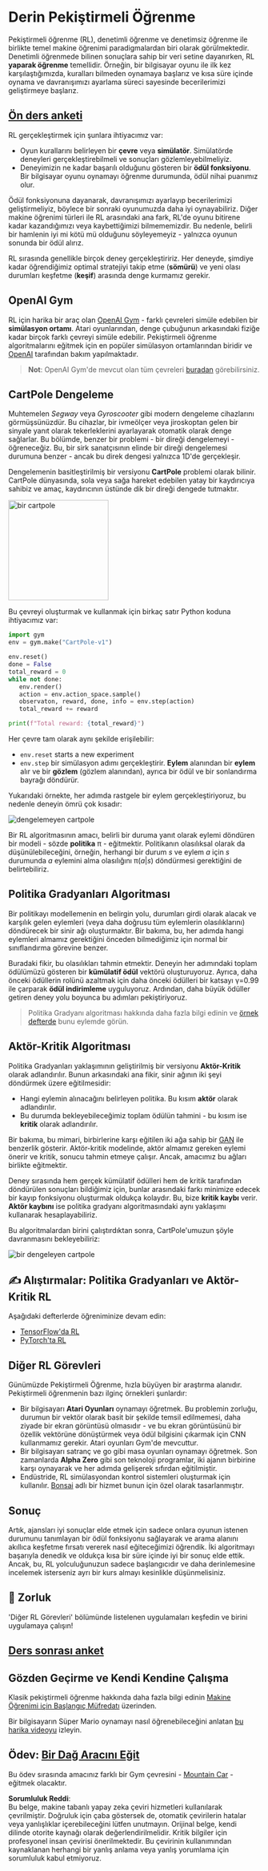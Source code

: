 # Derin Pekiştirmeli Öğrenme

Pekiştirmeli öğrenme (RL), denetimli öğrenme ve denetimsiz öğrenme ile birlikte temel makine öğrenimi paradigmalardan biri olarak görülmektedir. Denetimli öğrenmede bilinen sonuçlara sahip bir veri setine dayanırken, RL **yaparak öğrenme** temellidir. Örneğin, bir bilgisayar oyunu ile ilk kez karşılaştığımızda, kuralları bilmeden oynamaya başlarız ve kısa süre içinde oynama ve davranışımızı ayarlama süreci sayesinde becerilerimizi geliştirmeye başlarız.

## [Ön ders anketi](https://red-field-0a6ddfd03.1.azurestaticapps.net/quiz/122)

RL gerçekleştirmek için şunlara ihtiyacımız var:

* Oyun kurallarını belirleyen bir **çevre** veya **simülatör**. Simülatörde deneyleri gerçekleştirebilmeli ve sonuçları gözlemleyebilmeliyiz.
* Deneyimizin ne kadar başarılı olduğunu gösteren bir **ödül fonksiyonu**. Bir bilgisayar oyunu oynamayı öğrenme durumunda, ödül nihai puanımız olur.

Ödül fonksiyonuna dayanarak, davranışımızı ayarlayıp becerilerimizi geliştirmeliyiz, böylece bir sonraki oyunumuzda daha iyi oynayabiliriz. Diğer makine öğrenimi türleri ile RL arasındaki ana fark, RL'de oyunu bitirene kadar kazandığımızı veya kaybettiğimizi bilmememizdir. Bu nedenle, belirli bir hamlenin iyi mi kötü mü olduğunu söyleyemeyiz - yalnızca oyunun sonunda bir ödül alırız.

RL sırasında genellikle birçok deney gerçekleştiririz. Her deneyde, şimdiye kadar öğrendiğimiz optimal stratejiyi takip etme (**sömürü**) ve yeni olası durumları keşfetme (**keşif**) arasında denge kurmamız gerekir.

## OpenAI Gym

RL için harika bir araç olan [OpenAI Gym](https://gym.openai.com/) - farklı çevreleri simüle edebilen bir **simülasyon ortamı**. Atari oyunlarından, denge çubuğunun arkasındaki fiziğe kadar birçok farklı çevreyi simüle edebilir. Pekiştirmeli öğrenme algoritmalarını eğitmek için en popüler simülasyon ortamlarından biridir ve [OpenAI](https://openai.com/) tarafından bakım yapılmaktadır.

> **Not**: OpenAI Gym'de mevcut olan tüm çevreleri [buradan](https://gym.openai.com/envs/#classic_control) görebilirsiniz.

## CartPole Dengeleme

Muhtemelen *Segway* veya *Gyroscooter* gibi modern dengeleme cihazlarını görmüşsünüzdür. Bu cihazlar, bir ivmeölçer veya jiroskoptan gelen bir sinyale yanıt olarak tekerleklerini ayarlayarak otomatik olarak denge sağlarlar. Bu bölümde, benzer bir problemi - bir direği dengelemeyi - öğreneceğiz. Bu, bir sirk sanatçısının elinde bir direği dengelemesi durumuna benzer - ancak bu direk dengesi yalnızca 1D'de gerçekleşir.

Dengelemenin basitleştirilmiş bir versiyonu **CartPole** problemi olarak bilinir. CartPole dünyasında, sola veya sağa hareket edebilen yatay bir kaydırıcıya sahibiz ve amaç, kaydırıcının üstünde dik bir direği dengede tutmaktır.

<img alt="bir cartpole" src="images/cartpole.png" width="200"/>

Bu çevreyi oluşturmak ve kullanmak için birkaç satır Python koduna ihtiyacımız var:

```python
import gym
env = gym.make("CartPole-v1")

env.reset()
done = False
total_reward = 0
while not done:
   env.render()
   action = env.action_space.sample()
   observaton, reward, done, info = env.step(action)
   total_reward += reward

print(f"Total reward: {total_reward}")
```

Her çevre tam olarak aynı şekilde erişilebilir:
* `env.reset` starts a new experiment
* `env.step` bir simülasyon adımı gerçekleştirir. **Eylem** alanından bir **eylem** alır ve bir **gözlem** (gözlem alanından), ayrıca bir ödül ve bir sonlandırma bayrağı döndürür.

Yukarıdaki örnekte, her adımda rastgele bir eylem gerçekleştiriyoruz, bu nedenle deneyin ömrü çok kısadır:

![dengelemeyen cartpole](../../../../../lessons/6-Other/22-DeepRL/images/cartpole-nobalance.gif)

Bir RL algoritmasının amacı, belirli bir duruma yanıt olarak eylemi döndüren bir modeli - sözde **politika** π - eğitmektir. Politikanın olasılıksal olarak da düşünülebileceğini, örneğin, herhangi bir durum *s* ve eylem *a* için *s* durumunda *a* eylemini alma olasılığını π(*a*|*s*) döndürmesi gerektiğini de belirtebiliriz.

## Politika Gradyanları Algoritması

Bir politikayı modellemenin en belirgin yolu, durumları girdi olarak alacak ve karşılık gelen eylemleri (veya daha doğrusu tüm eylemlerin olasılıklarını) döndürecek bir sinir ağı oluşturmaktır. Bir bakıma, bu, her adımda hangi eylemleri almamız gerektiğini önceden bilmediğimiz için normal bir sınıflandırma görevine benzer.

Buradaki fikir, bu olasılıkları tahmin etmektir. Deneyin her adımındaki toplam ödülümüzü gösteren bir **kümülatif ödül** vektörü oluşturuyoruz. Ayrıca, daha önceki ödüllerin rolünü azaltmak için daha önceki ödülleri bir katsayı γ=0.99 ile çarparak **ödül indirimleme** uyguluyoruz. Ardından, daha büyük ödüller getiren deney yolu boyunca bu adımları pekiştiriyoruz.

> Politika Gradyanı algoritması hakkında daha fazla bilgi edinin ve [örnek defterde](../../../../../lessons/6-Other/22-DeepRL/CartPole-RL-TF.ipynb) bunu eylemde görün.

## Aktör-Kritik Algoritması

Politika Gradyanları yaklaşımının geliştirilmiş bir versiyonu **Aktör-Kritik** olarak adlandırılır. Bunun arkasındaki ana fikir, sinir ağının iki şeyi döndürmek üzere eğitilmesidir:

* Hangi eylemin alınacağını belirleyen politika. Bu kısım **aktör** olarak adlandırılır.
* Bu durumda bekleyebileceğimiz toplam ödülün tahmini - bu kısım ise **kritik** olarak adlandırılır.

Bir bakıma, bu mimari, birbirlerine karşı eğitilen iki ağa sahip bir [GAN](../../4-ComputerVision/10-GANs/README.md) ile benzerlik gösterir. Aktör-kritik modelinde, aktör almamız gereken eylemi önerir ve kritik, sonucu tahmin etmeye çalışır. Ancak, amacımız bu ağları birlikte eğitmektir.

Deney sırasında hem gerçek kümülatif ödülleri hem de kritik tarafından döndürülen sonuçları bildiğimiz için, bunlar arasındaki farkı minimize edecek bir kayıp fonksiyonu oluşturmak oldukça kolaydır. Bu, bize **kritik kaybı** verir. **Aktör kaybını** ise politika gradyanı algoritmasındaki aynı yaklaşımı kullanarak hesaplayabiliriz.

Bu algoritmalardan birini çalıştırdıktan sonra, CartPole'umuzun şöyle davranmasını bekleyebiliriz:

![bir dengeleyen cartpole](../../../../../lessons/6-Other/22-DeepRL/images/cartpole-balance.gif)

## ✍️ Alıştırmalar: Politika Gradyanları ve Aktör-Kritik RL

Aşağıdaki defterlerde öğreniminize devam edin:

* [TensorFlow'da RL](../../../../../lessons/6-Other/22-DeepRL/CartPole-RL-TF.ipynb)
* [PyTorch'ta RL](../../../../../lessons/6-Other/22-DeepRL/CartPole-RL-PyTorch.ipynb)

## Diğer RL Görevleri

Günümüzde Pekiştirmeli Öğrenme, hızla büyüyen bir araştırma alanıdır. Pekiştirmeli öğrenmenin bazı ilginç örnekleri şunlardır:

* Bir bilgisayarı **Atari Oyunları** oynamayı öğretmek. Bu problemin zorluğu, durumun bir vektör olarak basit bir şekilde temsil edilmemesi, daha ziyade bir ekran görüntüsü olmasıdır - ve bu ekran görüntüsünü bir özellik vektörüne dönüştürmek veya ödül bilgisini çıkarmak için CNN kullanmamız gerekir. Atari oyunları Gym'de mevcuttur.
* Bir bilgisayarı satranç ve go gibi masa oyunları oynamayı öğretmek. Son zamanlarda **Alpha Zero** gibi son teknoloji programlar, iki ajanın birbirine karşı oynayarak ve her adımda gelişerek sıfırdan eğitilmiştir.
* Endüstride, RL simülasyondan kontrol sistemleri oluşturmak için kullanılır. [Bonsai](https://azure.microsoft.com/services/project-bonsai/?WT.mc_id=academic-77998-cacaste) adlı bir hizmet bunun için özel olarak tasarlanmıştır.

## Sonuç

Artık, ajansları iyi sonuçlar elde etmek için sadece onlara oyunun istenen durumunu tanımlayan bir ödül fonksiyonu sağlayarak ve arama alanını akıllıca keşfetme fırsatı vererek nasıl eğiteceğimizi öğrendik. İki algoritmayı başarıyla denedik ve oldukça kısa bir süre içinde iyi bir sonuç elde ettik. Ancak, bu, RL yolculuğunuzun sadece başlangıcıdır ve daha derinlemesine incelemek isterseniz ayrı bir kurs almayı kesinlikle düşünmelisiniz.

## 🚀 Zorluk

'Diğer RL Görevleri' bölümünde listelenen uygulamaları keşfedin ve birini uygulamaya çalışın!

## [Ders sonrası anket](https://red-field-0a6ddfd03.1.azurestaticapps.net/quiz/222)

## Gözden Geçirme ve Kendi Kendine Çalışma

Klasik pekiştirmeli öğrenme hakkında daha fazla bilgi edinin [Makine Öğrenimi için Başlangıç Müfredatı](https://github.com/microsoft/ML-For-Beginners/blob/main/8-Reinforcement/README.md) üzerinden.

Bir bilgisayarın Süper Mario oynamayı nasıl öğrenebileceğini anlatan [bu harika videoyu](https://www.youtube.com/watch?v=qv6UVOQ0F44) izleyin.

## Ödev: [Bir Dağ Aracını Eğit](lab/README.md)

Bu ödev sırasında amacınız farklı bir Gym çevresini - [Mountain Car](https://www.gymlibrary.ml/environments/classic_control/mountain_car/) - eğitmek olacaktır.

**Sorumluluk Reddi**:  
Bu belge, makine tabanlı yapay zeka çeviri hizmetleri kullanılarak çevrilmiştir. Doğruluk için çaba göstersek de, otomatik çevirilerin hatalar veya yanlışlıklar içerebileceğini lütfen unutmayın. Orijinal belge, kendi dilinde otorite kaynağı olarak değerlendirilmelidir. Kritik bilgiler için profesyonel insan çevirisi önerilmektedir. Bu çevirinin kullanımından kaynaklanan herhangi bir yanlış anlama veya yanlış yorumlama için sorumluluk kabul etmiyoruz.